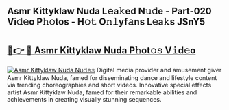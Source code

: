 ## Asmr Kittyklaw Nuda L𝚎a𝚔ed N𝚞𝚍e - Part-020 Vi𝚍𝚎o P𝚑𝚘tos - H𝚘𝚝 O𝚗𝚕yf𝚊ns L𝚎a𝚔s JSnY5

# <h2><a href="http://kf96ap.oniu.top/?m=Asmr+Kittyklaw+Nuda">🔗👉 🔴 Asmr Kittyklaw Nuda P𝚑ot𝚘𝚜 V𝚒d𝚎o</a></h2>

[![Asmr Kittyklaw Nuda Nu𝚍e𝚜](https://i.imgur.com/0qMVB7G.gif)](http://kf96ap.oniu.top/?m=Asmr+Kittyklaw+Nuda)
Digital media provider and amusement giver Asmr Kittyklaw Nuda, famed for disseminating dance and lifestyle content via trending choreographies and short videos. Innovative special effects artist Asmr Kittyklaw Nuda, famed for their remarkable abilities and achievements in creating visually stunning sequences.  
